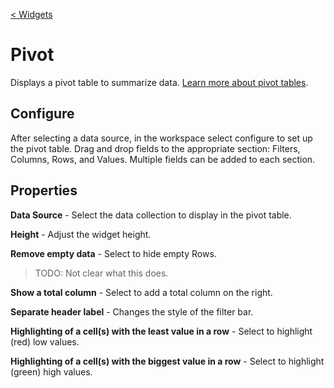 [< Widgets](../Widgets.md)

# Pivot

Displays a pivot table to summarize data. [Learn more about pivot tables](https://www.holistics.io/blog/what-is-a-pivot-table/).

## Configure

After selecting a data source, in the workspace select configure to set up the pivot table. Drag and drop fields to the appropriate section: Filters, Columns, Rows, and Values. Multiple fields can be added to each section.

## Properties

**Data Source** - Select the data collection to display in the pivot table.

**Height** - Adjust the widget height.

**Remove empty data** - Select to hide empty Rows.

> TODO: Not clear what this does.

**Show a total column** - Select to add a total column on the right.

**Separate header label** - Changes the style of the filter bar.

**Highlighting of a cell(s) with the least value in a row** - Select to highlight (red) low values.

**Highlighting of a cell(s) with the biggest value in a row** - Select to highlight (green) high values.
